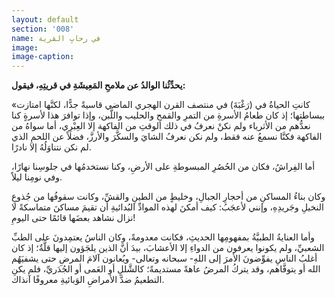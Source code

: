 ```yaml
---
layout: default
section: '008'
name: في رحابِ القرية
image:
image-caption:
---
```


**يحدِّثُنا الوالدُ عن ملامحِ المَعِيشَةِ في قريتِهِ، فيقول:**

«كانتِ الحياةُ في (رَغْبَةَ) في منتصف القرن الهجري الماضي قاسيةً جدًّا، لكنَّها امتازت ببساطتها؛ إذ كان طعامُ الأسرةِ من التمرِ والقمحِ والحليب واللَّبن، وإذا توافرَ هذا لأسرةٍ كنا نعدُّهم من الأثرياء ولم نكنْ نعرفُ في ذلك الوقتِ من الفاكهة إلا العِبْرِي، أما سواهُ من الفاكهة فكنَّا نسمعُ عنه فقط، ولم نكن نعرفُ الشايَ والسكَّرَ والأرزَّ، فضلاً عن اللحمِ الذي لم نكن نتناوَلُهُ إلا نادرًا.

أما الفِراشُ، فكان من الحُصُرِ المبسوطةِ على الأرضِ، وكنا نستخدمُها في جلوسِنا نهارًا، وفي نومِنا ليلاً.

وكان بناءُ المساكنِ من أحجارِ الجبالِ، وخليطٍ من الطينِ والقشِّ، وكانت سقوفُها من جُذوعِ النخيلِ وجَريدِهِ، وإنني لأعجَبُ: كيف أمكنَ لهذه الموادِّ البُدائيةِ أن تقيمَ مساكنَ متماسكةً لا نزال نشاهد بعضَها قائمًا حتى اليومِ!

وأما العنايةُ الطبيَّةُ بمفهومِها الحديثِ، فكانت معدومةً، وكان الناسُ يعتمِدونَ على الطبِّ الشعبيِّ، ولم يكونوا يعرفون من الدواءِ إلا الأعشابَ، بيدَ أنَّ الذين يلجَؤون إليها قلَّةٌ؛ إذ كان أغلبُ الناسِ يفوِّضونَ الأمرَ إلى اللهِ- سبحانه وتعالى- ويُعانون آلامَ المرضِ حتى يشفيَهُم الله أو يتوفَّاهم، وقد يتركُ المرضُ عاهةً مستديمةً؛ كالشَّللِ أو العَمى أو الجُدَريِّ، فلم يكنِ التطعيمُ ضدَّ الأمراضِ الوَبائيةِ معروفًا آنذاك.
